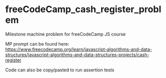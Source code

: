 # freeCodeCamp_cash_register_problem
Milestone machine problem for freeCodeCamp JS course

MP prompt can be found here: https://www.freecodecamp.org/learn/javascript-algorithms-and-data-structures/javascript-algorithms-and-data-structures-projects/cash-register

Code can also be copy/pasted to run assertion tests
